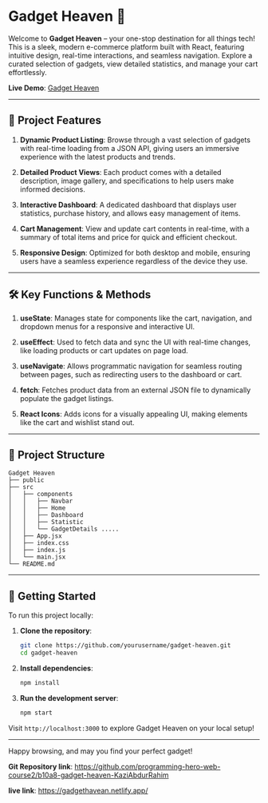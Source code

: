 # Gadget Heaven 🌌

Welcome to **Gadget Heaven** – your one-stop destination for all things tech! This is a sleek, modern e-commerce platform built with React, featuring intuitive design, real-time interactions, and seamless navigation. Explore a curated selection of gadgets, view detailed statistics, and manage your cart effortlessly.

**Live Demo**: [Gadget Heaven](https://gadgethavean.netlify.app/)

---

## 📌 Project Features

1. **Dynamic Product Listing**: Browse through a vast selection of gadgets with real-time loading from a JSON API, giving users an immersive experience with the latest products and trends.
   
2. **Detailed Product Views**: Each product comes with a detailed description, image gallery, and specifications to help users make informed decisions.

3. **Interactive Dashboard**: A dedicated dashboard that displays user statistics, purchase history, and allows easy management of items.

4. **Cart Management**: View and update cart contents in real-time, with a summary of total items and price for quick and efficient checkout.

5. **Responsive Design**: Optimized for both desktop and mobile, ensuring users have a seamless experience regardless of the device they use.

---

## 🛠️ Key Functions & Methods

1. **useState**: Manages state for components like the cart, navigation, and dropdown menus for a responsive and interactive UI.

2. **useEffect**: Used to fetch data and sync the UI with real-time changes, like loading products or cart updates on page load.

3. **useNavigate**: Allows programmatic navigation for seamless routing between pages, such as redirecting users to the dashboard or cart.

4. **fetch**: Fetches product data from an external JSON file to dynamically populate the gadget listings.

5. **React Icons**: Adds icons for a visually appealing UI, making elements like the cart and wishlist stand out.

---

## 📁 Project Structure

```plaintext
Gadget Heaven
├── public
├── src
│   ├── components
│   │   ├── Navbar
│   │   ├── Home
│   │   ├── Dashboard
│   │   ├── Statistic
│   │   └── GadgetDetails .....
│   ├── App.jsx
│   ├── index.css
│   ├── index.js
│   └── main.jsx
└── README.md
```

---

## 🚀 Getting Started

To run this project locally:

1. **Clone the repository**:
   ```bash
   git clone https://github.com/yourusername/gadget-heaven.git
   cd gadget-heaven
   ```

2. **Install dependencies**:
   ```bash
   npm install
   ```

3. **Run the development server**:
   ```bash
   npm start
   ```

Visit `http://localhost:3000` to explore Gadget Heaven on your local setup!

---

Happy browsing, and may you find your perfect gadget!



**Git Repository link**: https://github.com/programming-hero-web-course2/b10a8-gadget-heaven-KaziAbdurRahim

**live link**: https://gadgethavean.netlify.app/


